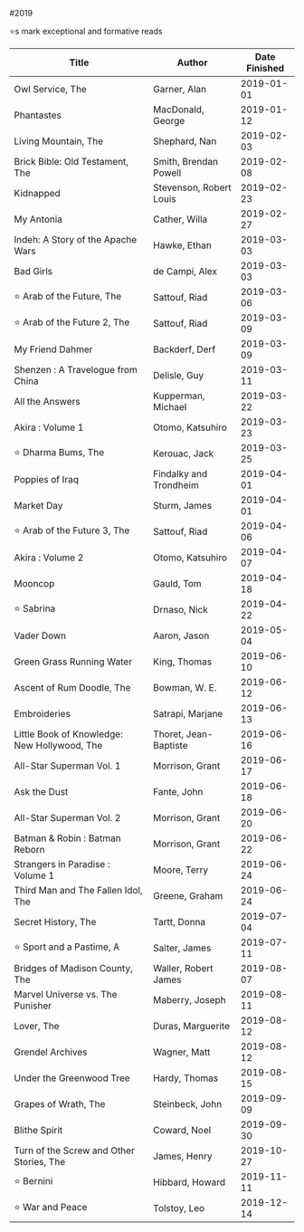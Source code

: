 #2019

⭐️s mark exceptional and formative reads

| Title | Author | Date Finished |
| --- | --- | --- |
| Owl Service, The | Garner, Alan | 2019-01-01 |
| Phantastes | MacDonald, George | 2019-01-12 |
| Living Mountain, The | Shephard, Nan | 2019-02-03 |
| Brick Bible: Old Testament, The | Smith, Brendan Powell | 2019-02-08 |
| Kidnapped | Stevenson, Robert Louis | 2019-02-23 |
| My Antonia | Cather, Willa | 2019-02-27 |
| Indeh: A Story of the Apache Wars | Hawke, Ethan | 2019-03-03 |
| Bad Girls | de Campi, Alex | 2019-03-03 |
| ⭐️ Arab of the Future, The | Sattouf, Riad | 2019-03-06 |
| ⭐️ Arab of the Future 2, The | Sattouf, Riad | 2019-03-09 |
| My Friend Dahmer | Backderf, Derf | 2019-03-09 |
| Shenzen : A Travelogue from China | Delisle, Guy | 2019-03-11 |
| All the Answers | Kupperman, Michael | 2019-03-22 |
| Akira : Volume 1 | Otomo, Katsuhiro | 2019-03-23 |
| ⭐️ Dharma Bums, The | Kerouac, Jack | 2019-03-25 |
| Poppies of Iraq | Findalky and Trondheim | 2019-04-01 |
| Market Day | Sturm, James | 2019-04-01 |
| ⭐️ Arab of the Future 3, The | Sattouf, Riad | 2019-04-06 |
| Akira : Volume 2 | Otomo, Katsuhiro | 2019-04-07 |
| Mooncop | Gauld, Tom | 2019-04-18 |
| ⭐️ Sabrina | Drnaso, Nick | 2019-04-22 |
| Vader Down | Aaron, Jason | 2019-05-04 |
| Green Grass Running Water | King, Thomas | 2019-06-10 |
| Ascent of Rum Doodle, The | Bowman, W. E. | 2019-06-12 |
| Embroideries | Satrapi, Marjane | 2019-06-13 |
| Little Book of Knowledge: New Hollywood, The | Thoret, Jean-Baptiste | 2019-06-16 |
| All-Star Superman Vol. 1 | Morrison, Grant | 2019-06-17 |
| Ask the Dust | Fante, John | 2019-06-18 |
| All-Star Superman Vol. 2 | Morrison, Grant | 2019-06-20 |
| Batman & Robin : Batman Reborn | Morrison, Grant | 2019-06-22 |
| Strangers in Paradise : Volume 1 | Moore, Terry | 2019-06-24 |
| Third Man and The Fallen Idol, The | Greene, Graham | 2019-06-24 |
| Secret History, The | Tartt, Donna | 2019-07-04 |
| ⭐️ Sport and a Pastime, A | Salter, James | 2019-07-11 |
| Bridges of Madison County, The | Waller, Robert James | 2019-08-07 |
| Marvel Universe vs. The Punisher | Maberry, Joseph | 2019-08-11 |
| Lover, The | Duras, Marguerite | 2019-08-12 |
| Grendel Archives | Wagner, Matt | 2019-08-12 |
| Under the Greenwood Tree | Hardy, Thomas | 2019-08-15 |
| Grapes of Wrath, The | Steinbeck, John | 2019-09-09 |
| Blithe Spirit | Coward, Noel | 2019-09-30 |
| Turn of the Screw and Other Stories, The | James, Henry | 2019-10-27 |
| ⭐️ Bernini | Hibbard, Howard | 2019-11-11 |
| ⭐️ War and Peace | Tolstoy, Leo | 2019-12-14 |
